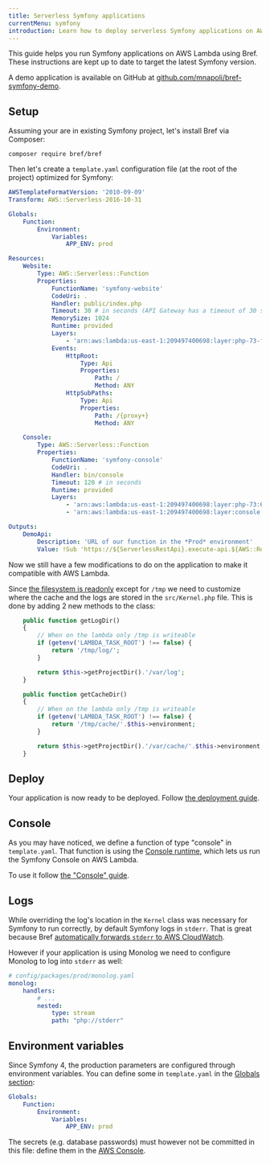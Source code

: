 ```yaml
---
title: Serverless Symfony applications
currentMenu: symfony
introduction: Learn how to deploy serverless Symfony applications on AWS Lambda using Bref.
---
```


This guide helps you run Symfony applications on AWS Lambda using Bref. These instructions are kept up to date to target the latest Symfony version.

A demo application is available on GitHub at [github.com/mnapoli/bref-symfony-demo](https://github.com/mnapoli/bref-symfony-demo).

## Setup

Assuming your are in existing Symfony project, let's install Bref via Composer:

```
composer require bref/bref
```

Then let's create a `template.yaml` configuration file (at the root of the project) optimized for Symfony:

```yaml
AWSTemplateFormatVersion: '2010-09-09'
Transform: AWS::Serverless-2016-10-31

Globals:
    Function:
        Environment:
            Variables:
                APP_ENV: prod

Resources:
    Website:
        Type: AWS::Serverless::Function
        Properties:
            FunctionName: 'symfony-website'
            CodeUri: .
            Handler: public/index.php
            Timeout: 30 # in seconds (API Gateway has a timeout of 30 seconds)
            MemorySize: 1024
            Runtime: provided
            Layers:
                - 'arn:aws:lambda:us-east-1:209497400698:layer:php-73-fpm:6'
            Events:
                HttpRoot:
                    Type: Api
                    Properties:
                        Path: /
                        Method: ANY
                HttpSubPaths:
                    Type: Api
                    Properties:
                        Path: /{proxy+}
                        Method: ANY

    Console:
        Type: AWS::Serverless::Function
        Properties:
            FunctionName: 'symfony-console'
            CodeUri: .
            Handler: bin/console
            Timeout: 120 # in seconds
            Runtime: provided
            Layers:
                - 'arn:aws:lambda:us-east-1:209497400698:layer:php-73:6' # PHP
                - 'arn:aws:lambda:us-east-1:209497400698:layer:console:6' # The "console" layer

Outputs:
    DemoApi:
        Description: 'URL of our function in the *Prod* environment'
        Value: !Sub 'https://${ServerlessRestApi}.execute-api.${AWS::Region}.amazonaws.com/Prod/'
```

Now we still have a few modifications to do on the application to make it compatible with AWS Lambda.

Since [the filesystem is readonly](/docs/environment/storage.md) except for `/tmp` we need to customize where the cache and the logs are stored in the `src/Kernel.php` file. This is done by adding 2 new methods to the class:

```php
    public function getLogDir()
    {
        // When on the lambda only /tmp is writeable
        if (getenv('LAMBDA_TASK_ROOT') !== false) {
            return '/tmp/log/';
        }

        return $this->getProjectDir().'/var/log';
    }

    public function getCacheDir()
    {
        // When on the lambda only /tmp is writeable
        if (getenv('LAMBDA_TASK_ROOT') !== false) {
            return '/tmp/cache/'.$this->environment;
        }

        return $this->getProjectDir().'/var/cache/'.$this->environment;
    }
```

## Deploy

Your application is now ready to be deployed. Follow [the deployment guide](/docs/deploy.md#deploying-with-sam).

## Console

As you may have noticed, we define a function of type "console" in `template.yaml`. That function is using the [Console runtime](/docs/runtimes/console.md), which lets us run the Symfony Console on AWS Lambda.

To use it follow [the "Console" guide](/docs/runtimes/console.md).

## Logs

While overriding the log's location in the `Kernel` class was necessary for Symfony to run correctly, by default Symfony logs in `stderr`. That is great because Bref [automatically forwards `stderr` to AWS CloudWatch](/docs/environment/logs.md).

However if your application is using Monolog we need to configure Monolog to log into `stderr` as well:

```yaml
# config/packages/prod/monolog.yaml
monolog:
    handlers:
        # ...
        nested:
            type: stream
            path: "php://stderr"
```

## Environment variables

Since Symfony 4, the production parameters are configured through environment variables. You can define some in `template.yaml` in the [Globals section](https://github.com/awslabs/serverless-application-model/blob/master/docs/globals.rst):

```yaml
Globals:
    Function:
        Environment:
            Variables:
                APP_ENV: prod
```

The secrets (e.g. database passwords) must however not be committed in this file: define them in the [AWS Console](https://console.aws.amazon.com).
